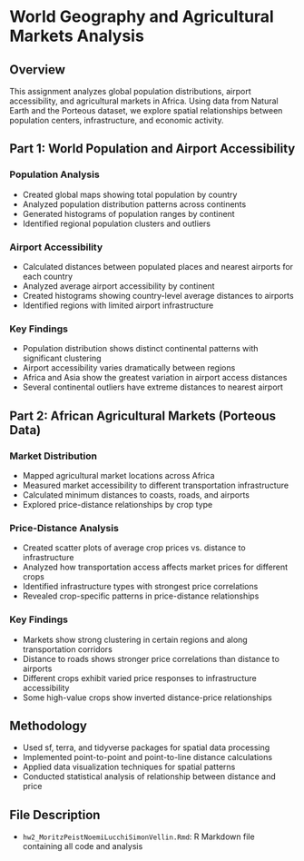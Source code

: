 # World Geography and Agricultural Markets Analysis

## Overview

This assignment analyzes global population distributions, airport accessibility, and agricultural markets in Africa. Using data from Natural Earth and the Porteous dataset, we explore spatial relationships between population centers, infrastructure, and economic activity.

## Part 1: World Population and Airport Accessibility

### Population Analysis

- Created global maps showing total population by country
- Analyzed population distribution patterns across continents
- Generated histograms of population ranges by continent
- Identified regional population clusters and outliers

### Airport Accessibility

- Calculated distances between populated places and nearest airports for each country
- Analyzed average airport accessibility by continent
- Created histograms showing country-level average distances to airports
- Identified regions with limited airport infrastructure

### Key Findings

- Population distribution shows distinct continental patterns with significant clustering
- Airport accessibility varies dramatically between regions
- Africa and Asia show the greatest variation in airport access distances
- Several continental outliers have extreme distances to nearest airport

## Part 2: African Agricultural Markets (Porteous Data)

### Market Distribution

- Mapped agricultural market locations across Africa
- Measured market accessibility to different transportation infrastructure
- Calculated minimum distances to coasts, roads, and airports
- Explored price-distance relationships by crop type

### Price-Distance Analysis

- Created scatter plots of average crop prices vs. distance to infrastructure
- Analyzed how transportation access affects market prices for different crops
- Identified infrastructure types with strongest price correlations
- Revealed crop-specific patterns in price-distance relationships

### Key Findings

- Markets show strong clustering in certain regions and along transportation corridors
- Distance to roads shows stronger price correlations than distance to airports
- Different crops exhibit varied price responses to infrastructure accessibility
- Some high-value crops show inverted distance-price relationships

## Methodology

- Used sf, terra, and tidyverse packages for spatial data processing
- Implemented point-to-point and point-to-line distance calculations
- Applied data visualization techniques for spatial patterns
- Conducted statistical analysis of relationship between distance and price

## File Description

- `hw2_MoritzPeistNoemiLucchiSimonVellin.Rmd`: R Markdown file containing all code and analysis
